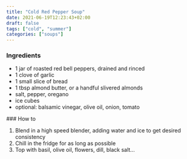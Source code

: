 ```yaml
---
title: "Cold Red Pepper Soup"
date: 2021-06-19T12:23:43+02:00
draft: false
tags: ["cold", "summer"]
categories: ["soups"]
---
```


### Ingredients

* 1 jar of roasted red bell peppers, drained and rinced 
* 1 clove of garlic
* 1 small slice of bread
* 1 tbsp almond butter, or a handful slivered almonds
* salt, pepper, oregano
* ice cubes
* optional: balsamic vinegar, olive oil, onion, tomato

### How to

1. Blend in a high speed blender, adding water and ice to get desired consistency
2. Chill in the fridge for as long as possible
3. Top with basil, olive oil, flowers, dill, black salt...
